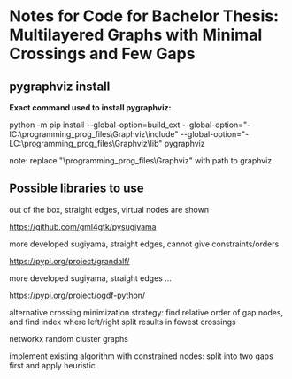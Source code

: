 # Notes for Code for Bachelor Thesis: Multilayered Graphs with Minimal Crossings and Few Gaps

## pygraphviz install

__Exact command used to install pygraphviz:__

python -m pip install --global-option=build_ext --global-option="-IC:\programming_prog_files\Graphviz\include" --global-option="-LC:\programming_prog_files\Graphviz\lib" pygraphviz

note: replace "\programming_prog_files\Graphviz" with path to graphviz


## Possible libraries to use

out of the box, straight edges, virtual nodes are shown

https://github.com/gml4gtk/pysugiyama

more developed sugiyama, straight edges, cannot give constraints/orders

https://pypi.org/project/grandalf/

 more developed sugiyama, straight edges ...

https://pypi.org/project/ogdf-python/




alternative crossing minimization strategy: find relative order of gap nodes, and find index where left/right split results in fewest crossings 

networkx random cluster graphs

implement existing algorithm with constrained nodes: split into two gaps first and apply heuristic